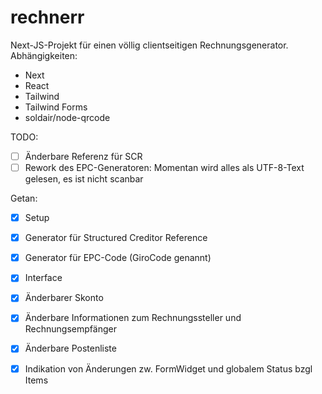 # rechnerr

Next-JS-Projekt für einen völlig clientseitigen Rechnungsgenerator.
Abhängigkeiten:
- Next
- React
- Tailwind
- Tailwind Forms
- soldair/node-qrcode

TODO:
- [ ] Änderbare Referenz für SCR 
- [ ] Rework des EPC-Generatoren: Momentan wird alles als UTF-8-Text gelesen, es ist nicht scanbar

Getan: 
- [x] Setup
- [x] Generator für Structured Creditor Reference 
- [x] Generator für EPC-Code (GiroCode genannt)
- [x] Interface
- [x] Änderbarer Skonto
- [x] Änderbare Informationen zum Rechnungssteller und Rechnungsempfänger
- [x] Änderbare Postenliste
- [x] Indikation von Änderungen zw. FormWidget und globalem Status bzgl Items


